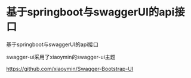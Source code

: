 # 基于springboot与swaggerUI的api接口

基于springboot与swaggerUI的api接口

swagger-ui采用了xiaoymin的swagger-ui主题

https://github.com/xiaoymin/Swagger-Bootstrap-UI
